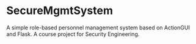 # SecureMgmtSystem
A simple role-based personnel management system based on ActionGUI and Flask. A course project for Security Engineering.
